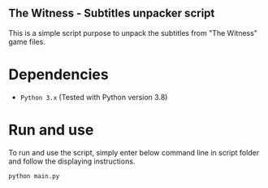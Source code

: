 ## The Witness - Subtitles unpacker script
This is a simple script purpose to unpack the subtitles from "The Witness"
game files.

# Dependencies
- `Python 3.x` (Tested with Python version 3.8)

# Run and use
To run and use the script, simply enter below command line in script folder and
follow the displaying instructions.

```bash
python main.py
```
